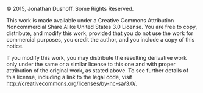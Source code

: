 © 2015, Jonathan Dushoff.  Some Rights Reserved.

This work is made available under a Creative Commons Attribution Noncommercial Share Alike United States 3.0 License. You are free to copy, distribute, and modify this work, provided that you do not use the work for commercial purposes, you credit the author, and you include a copy of this notice.

If you modify this work, you may distribute the resulting derivative work only under the same or a similar license to this one and with proper attribution of the original work, as stated above. To see further details of this license, including a link to the legal code, visit http://creativecommons.org/licenses/by-nc-sa/3.0/.

